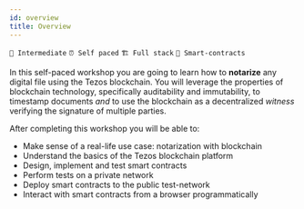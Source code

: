 ```yaml
---
id: overview
title: Overview
---
```

<div class="labels">

`💪 Intermediate` `⏰ Self paced` `🏗 Full stack` `📝 Smart-contracts`

</div>

In this self-paced workshop you are going to learn how to **notarize** any digital file using the Tezos blockchain. You will leverage the properties of blockchain technology, specifically auditability and immutability, to timestamp documents *and* to use the blockchain as a decentralized *witness* verifying the signature of multiple parties.

After completing this workshop you will be able to:

- Make sense of a real-life use case: notarization with blockchain
- Understand the basics of the Tezos blockchain platform
- Design, implement and test smart contracts
- Perform tests on a private network
- Deploy smart contracts to the public test-network
- Interact with smart contracts from a browser programmatically 